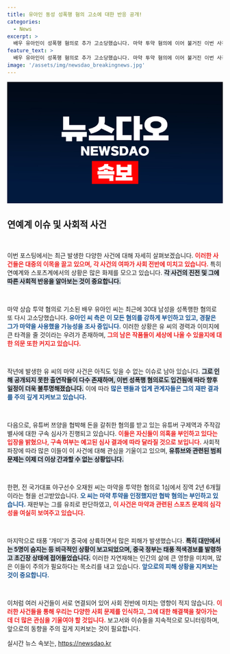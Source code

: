 ```yaml
---
title: 유아인 동성 성폭행 혐의 고소에 대한 반응 공개!
categories:
  - News
excerpt: >
  배우 유아인이 성폭행 혐의로 추가 고소당했습니다. 마약 투약 혐의에 이어 불거진 이번 사건으로 그의 남은 작품들은 불투명해졌습니다. 진실은 과연 무엇일까요?
feature_text: >
  배우 유아인이 성폭행 혐의로 추가 고소당했습니다. 마약 투약 혐의에 이어 불거진 이번 사건으로 그의 남은 작품들은 불투명해졌습니다. 진실은 과연 무엇일까요?
image: '/assets/img/newsdao_breakingnews.jpg'
---
```


<p><img src="/assets/img/newsdao_breakingnews.jpg" alt="koreaapp 속보" /></p>

<h2 data-ke-size="size26">연예계 이슈 및 사회적 사건</h2>

<p data-ke-size="size16">&nbsp;</p>

<p>이번 포스팅에서는 최근 발생한 다양한 사건에 대해 자세히 살펴보겠습니다. <b><span style="color: #ee2323;">이러한 사건들은 대중의 이목을 끌고 있으며, 각 사건의 여파가 사회 전반에 미치고 있습니다.</span></b> 특히 연예계와 스포츠계에서의 상황은 많은 화제를 모으고 있습니다. <b><span style="background-color: #21538527;">각 사건의 진전 및 그에 따른 사회적 반응을 알아보는 것이 중요합니다.</span></b> </p>

<p data-ke-size="size16">&nbsp;</p>

<p>마약 상습 투약 혐의로 기소된 배우 유아인 씨는 최근에 30대 남성을 성폭행한 혐의로 또 다시 고소당했습니다. <b><span style="color: #1a5490;">유아인 씨 측은 이 모든 혐의를 강하게 부인하고 있고, 경찰은 그가 마약을 사용했을 가능성을 조사 중입니다.</span></b> 이러한 상황은 유 씨의 경력과 이미지에 큰 타격을 줄 것이라는 우려가 존재하며, <b><span style="color: #ee2323;">그의 남은 작품들이 세상에 나올 수 있을지에 대한 의문 또한 커지고 있습니다.</span></b> </p>

<p data-ke-size="size16">&nbsp;</p>

<p>작년에 발생한 유 씨의 마약 사건은 아직도 잊을 수 없는 이슈로 남아 있습니다. <b><span style="background-color: #21538527;">그로 인해 공개되지 못한 출연작들이 다수 존재하며, 이번 성폭행 혐의로도 입건됨에 따라 향후 일정이 더욱 불투명해졌습니다.</span></b> 이에 따라 <b><span style="color: #1a5490;">많은 팬들과 업계 관계자들은 그의 재판 결과를 주의 깊게 지켜보고 있습니다.</span></b> </p>

<p data-ke-size="size16">&nbsp;</p>

<p>다음으로, 유튜버 쯔양을 협박해 돈을 갈취한 혐의를 받고 있는 유튜버 구제역과 주작감별사에 대한 구속 심사가 진행되고 있습니다. <b><span style="color: #ee2323;">이들은 자신들이 의혹을 부인하고 있다는 입장을 밝혔으나, 구속 여부는 예고된 심사 결과에 따라 달라질 것으로 보입니다.</span></b> 사회적 파장에 따라 많은 이들이 이 사건에 대해 관심을 기울이고 있으며, <b><span style="background-color: #21538527;">유튜브와 관련된 범죄 문제는 이제 더 이상 간과할 수 없는 상황입니다.</span></b> </p>

<p data-ke-size="size16">&nbsp;</p>

<p>한편, 전 국가대표 야구선수 오재원 씨는 마약을 투약한 혐의로 1심에서 징역 2년 6개월이라는 형을 선고받았습니다. <b><span style="color: #1a5490;">오 씨는 마약 투약을 인정했지만 협박 혐의는 부인하고 있습니다.</span></b> 재판부는 그를 유죄로 판단하였고, <b><span style="color: #ee2323;">이 사건은 마약과 관련된 스포츠 문제의 심각성을 여실히 보여주고 있습니다.</span></b> </p>

<p data-ke-size="size16">&nbsp;</p>

<p>마지막으로 태풍 '개미'가 중국에 상륙하면서 많은 피해가 발생했습니다. <b><span style="background-color: #21538527;">특히 대만에서는 5명이 숨지는 등 비극적인 상황이 보고되었으며, 중국 정부는 태풍 적색경보를 발령하고 초긴장 상태에 접어들었습니다.</span></b> 이러한 자연재해는 인간의 삶에 큰 영향을 미치며, 많은 이들이 주의가 필요하다는 목소리를 내고 있습니다. <b><span style="color: #1a5490;">앞으로의 피해 상황을 지켜보는 것이 중요합니다.</span></b> </p>

<p data-ke-size="size16">&nbsp;</p>

<p>이처럼 여러 사건들이 서로 연결되어 있어 사회 전반에 미치는 영향이 적지 않습니다. <b><span style="color: #ee2323;">이러한 사건들을 통해 우리는 다양한 사회 문제를 인식하고, 그에 대한 해결책을 찾아가는 데 더 많은 관심을 기울여야 할 것입니다.</span></b> 보고서와 이슈들을 지속적으로 모니터링하며, 앞으로의 동향을 주의 깊게 지켜보는 것이 필요합니다.</p>
실시간 뉴스 속보는, <a href="https://newsdao.kr" rel="dofollow">https://newsdao.kr</a>


